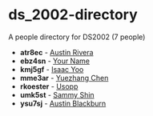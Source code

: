 # ds_2002-directory

A people directory for DS2002 (7 people)

- **atr8ec** - [Austin Rivera](people/atr8ec/)
- **ebz4sn** - [Your Name](people/ebz4sn/)
- **kmj5gf** - [Isaac Yoo](people/kmj5gf/)
- **mme3ar** - [Yuezhang Chen](people/mme3ar/)
- **rkoester** - [Usopp](people/rkoester/)
- **umk5st** - [Sammy Shin](people/umk5st/)
- **ysu7sj** - [Austin Blackburn](people/ysu7sj/)
